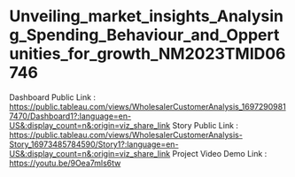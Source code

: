 # Unveiling_market_insights_Analysing_Spending_Behaviour_and_Oppertunities_for_growth_NM2023TMID06746  
Dashboard Public Link : https://public.tableau.com/views/WholesalerCustomerAnalysis_16972909817470/Dashboard1?:language=en-US&:display_count=n&:origin=viz_share_link
Story Public Link : https://public.tableau.com/views/WholesalerCustomerAnalysis-Story_16973485784590/Story1?:language=en-US&:display_count=n&:origin=viz_share_link
Project Video Demo Link : https://youtu.be/9Oea7mls6tw
